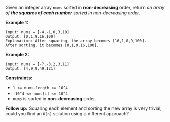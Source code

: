 Given an integer array `nums` sorted in **non-decreasing** order, return *an array of **the squares of each number** sorted in non-decreasing order*.

**Example 1:**
```
Input: nums = [-4,-1,0,3,10]
Output: [0,1,9,16,100]
Explanation: After squaring, the array becomes [16,1,0,9,100].
After sorting, it becomes [0,1,9,16,100].
```

**Example 2:**
```
Input: nums = [-7,-3,2,3,11]
Output: [4,9,9,49,121]
```

**Constraints:**

 - `1 <= nums.length <= 10^4`
 - `-10^4 <= nums[i] <= 10^4`
 - `nums` is sorted in **non-decreasing** order.

**Follow up:** Squaring each element and sorting the new array is very trivial, could you find an `O(n)` solution using a different approach?